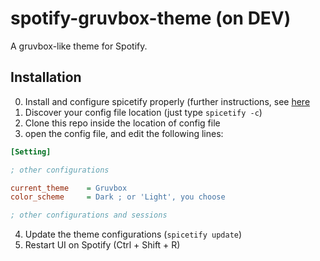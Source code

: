 # spotify-gruvbox-theme (on DEV)

A gruvbox-like theme for Spotify.

## Installation

0. Install and configure spicetify properly (further instructions, see [here](https://github.com/khanhas/spicetify-cli)
1. Discover your config file location (just type `spicetify -c`)
2. Clone this repo inside the location of config file
3. open the config file, and edit the following lines:

```ini
[Setting]

; other configurations

current_theme    = Gruvbox
color_scheme     = Dark ; or 'Light', you choose

; other configurations and sessions
```

4. Update the theme configurations (`spicetify update`)
5. Restart UI on Spotify (Ctrl + Shift + R)
